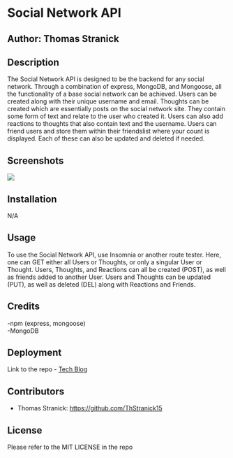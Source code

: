 # Social Network API

## Author: Thomas Stranick

## Description
The Social Network API is designed to be the backend for any social network. Through a combination of express, MongoDB, and Mongoose, all the functionality of a base social network can be achieved. Users can be created along with their unique username and email. Thoughts can be created which are essentially posts on the social network site. They contain some form of text and relate to the user who created it. Users can also add reactions to thoughts that also contain text and the username. Users can friend users and store them within their friendslist where your count is displayed. Each of these can also be updated and deleted if needed.

## Screenshots

<image src="assets\Screenshot 2024-05-13 082000.png">

## Installation
N/A

## Usage
To use the Social Network API, use Insomnia or another route tester. Here, one can GET either all Users or Thoughts, or only a singular User or Thought. Users, Thoughts, and Reactions can all be created (POST), as well as friends added to another User. Users and Thoughts can be updated (PUT), as well as deleted (DEL) along with Reactions and Friends.

## Credits
-npm (express, mongoose)  
-MongoDB

## Deployment
Link to the repo -  [Tech Blog](https://github.com/ThStranick15/social_network_api)  

## Contributors
- Thomas Stranick:  https://github.com/ThStranick15

## License
Please refer to the MIT LICENSE in the repo